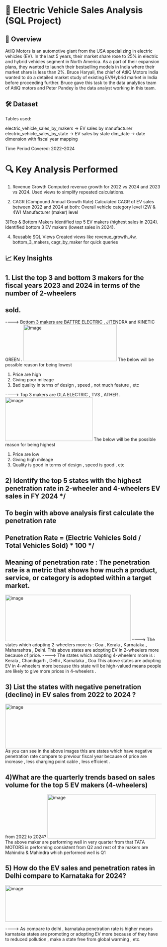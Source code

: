 # 🚗 Electric Vehicle Sales Analysis (SQL Project)

## 📖 Overview
AtliQ Motors is an automotive giant from the USA specializing in electric vehicles (EV). 
In the last 5 years, their market share rose to 25% in electric and hybrid vehicles segment in North America. 
As a part of their expansion plans, they wanted to launch their bestselling models in India where their market 
share is less than 2%. Bruce Haryali, the chief of AtliQ Motors India wanted to do a detailed market study of 
existing EV/Hybrid market in India before proceeding further. 
Bruce gave this task to the data analytics team of AtliQ motors and Peter Pandey is the data analyst working 
in this team.

## 🛠️ Dataset
Tables used:

electric_vehicle_sales_by_makers → EV sales by manufacturer
electric_vehicle_sales_by_state → EV sales by state
dim_date → date dimension with fiscal year mapping

Time Period Covered: 2022–2024

# 🔍 Key Analysis Performed
1) Revenue Growth
Computed revenue growth for 2022 vs 2024 and 2023 vs 2024.
Used views to simplify repeated calculations.

2) CAGR (Compound Annual Growth Rate)
Calculated CAGR of EV sales between 2022 and 2024 at both:
Overall vehicle category level (2W & 4W)
Manufacturer (maker) level

3)Top & Bottom Makers
Identified top 5 EV makers (highest sales in 2024).
Identified bottom 3 EV makers (lowest sales in 2024).

4) Reusable SQL Views
Created views like revenue_growth_4w, bottom_3_makers, cagr_by_maker for quick queries

## 📈 Key Insights

##  1. List the top 3 and bottom 3 makers for the fiscal years 2023 and 2024 in terms of the number of 2-wheelers 
## sold. 

----> Bottom 3 makers are BATTRE ELECTRIC , JITENDRA and KINETIC GREEN .
<img width="300" height="118" alt="image" src="https://github.com/user-attachments/assets/fb1684ca-547d-4feb-be00-f0936ef80895" />
The below will be possible reason for being lowest 
1) Price are high
2) Giving poor mileage
3) Bad quality in terms of design , speed , not much feature , etc

----> Top 3 makers are OLA ELECTRIC , TVS , ATHER .
<img width="281" height="141" alt="image" src="https://github.com/user-attachments/assets/52f207a9-e162-4471-b770-fb3208c4a5bd" />
The below will be the possible reason for being highest
1) Price are low
2) Giving high mileage
3) Quality is good in terms of design , speed is good , etc

##  2) Identify the top 5 states with the highest penetration rate in 2-wheeler and 4-wheelers EV sales in FY 2024 */
## To begin with above analysis first calculate the penetration rate 
## Penetration Rate =  (Electric Vehicles Sold / Total Vehicles Sold) * 100  */
## Meaning of penetration rate : The penetration rate is a metric that shows how much a product, service, or category is adopted within a target market.

<img width="404" height="149" alt="image" src="https://github.com/user-attachments/assets/77ef6ebb-2f64-491f-9ba2-be0dd3569d57" />
----> The states which adopting 2-wheelers more is : Goa , Kerala , Karnataka , Maharashtra , Delhi. 
This above states are adopting EV in 2-wheelers more because of price.
----> The states which adopting 4-wheelers more is : Kerala , Chandigarh , Delhi , Karnataka , Goa 
This above states are adopting EV in 4-wheelers more because this state will be high-valued means people are likely to give more prices in 4-wheelers .

## 3) List the states with negative penetration (decline) in EV sales from 2022 to 2024 ? 

<img width="627" height="143" alt="image" src="https://github.com/user-attachments/assets/b9eed8e6-dcd4-4909-ac15-6df9a853ce7a" />
As you can see in the above images this are states which have negative penetration rate compare to previour fiscal year 
because of price are increase , less charging point cable , less efficient . 

##  4)What are the quarterly trends based on sales volume for the top 5 EV makers (4-wheelers) 
from 2022 to 2024? 
<img width="349" height="142" alt="image" src="https://github.com/user-attachments/assets/09d64b2d-f7b5-428b-ac88-d2daeebaf744" />
The above maker are performing well in very quarter from that TATA MOTORS is performing consistent from Q2 and rest of the makers are Mahindra & Mahindra which 
performed well is Q1 

##  5) How do the EV sales and penetration rates in Delhi compare to Karnataka for 2024? 

<img width="538" height="117" alt="image" src="https://github.com/user-attachments/assets/074625f3-cef1-4b0b-bbb8-25101ce7b6be" />

----> As compare to delhi , karnataka penetration rate is higher means karnataka states are promoting or adopting EV more because of 
they have to reduced pollution , make a state free from global warming , etc. 







